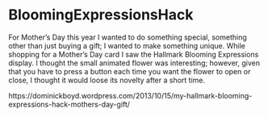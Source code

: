 # BloomingExpressionsHack
<p>For Mother’s Day this year I wanted to do something special, something other than just buying a gift; I wanted to make something unique.  While shopping for a Mother’s Day card I saw the Hallmark Blooming Expressions display.  I thought the small animated flower was interesting; however, given that you have to press a button each time you want the flower to open or close, I thought it would loose its novelty after a short time.</p>
<p>https://dominickboyd.wordpress.com/2013/10/15/my-hallmark-blooming-expressions-hack-mothers-day-gift/</p>
